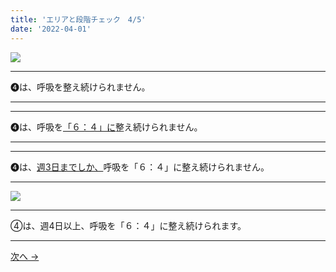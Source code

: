 ```yaml
---
title: 'エリアと段階チェック　4/5'
date: '2022-04-01'
---
```

![](/images/01234_1.jpg)
***
➍は、呼吸を整え続けられません。  
***
***
➍は、呼吸を[「６：４」に]()整え続けられません。   
***
***
➍は、[週3日までしか、]()呼吸を「６：４」に整え続けられません。   
***
![](/images/01234_2.jpg)
***
④は、週4日以上、呼吸を「６：４」に整え続けられます。
***
[ 次へ → ](/posts/0-12344)
